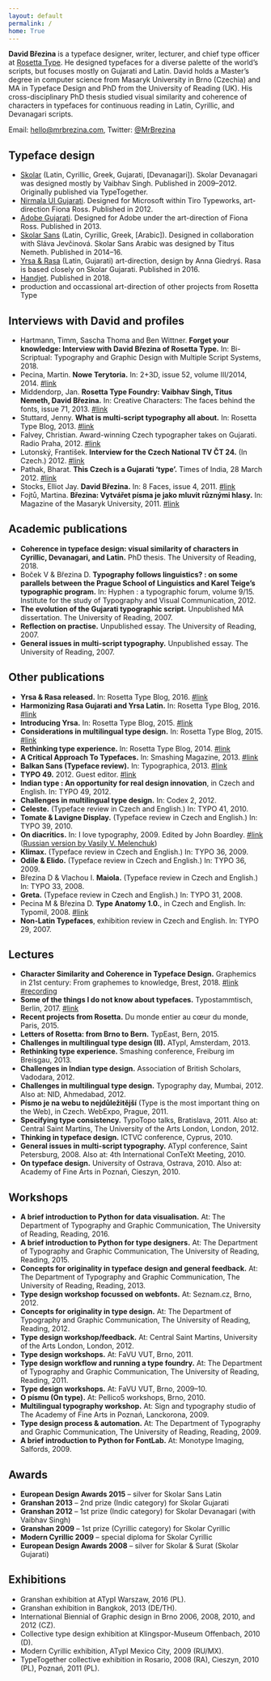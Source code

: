 ```yaml
---
layout: default
permalink: /
home: True
---
```


**David Březina** is a typeface designer, writer, lecturer, and chief type officer at [Rosetta Type](http://rosettatype.com). He designed typefaces for a diverse palette of the world’s scripts, but focuses mostly on Gujarati and Latin. David holds a Master’s degree in computer science from Masaryk University in Brno (Czechia) and MA in Typeface Design and PhD from the University of Reading (UK).
His cross-disciplinary PhD thesis studied visual similarity and coherence of characters in typefaces for continuous reading in Latin, Cyrillic, and Devanagari scripts.

Email: <a href="mailto:&#104;&#101;&#108;&#108;&#111;&#064;&#109;&#114;&#098;&#114;&#101;&#122;&#105;&#110;&#097;&#046;&#099;&#111;&#109;">&#104;&#101;&#108;&#108;&#111;&#064;&#109;&#114;&#098;&#114;&#101;&#122;&#105;&#110;&#097;&#046;&#099;&#111;&#109;</a>, Twitter: [@MrBrezina](http://twitter.com/mrbrezina)

## Typeface design

- [Skolar](http://rosettatype.com/Skolar) (Latin, Cyrillic, Greek, Gujarati, [Devanagari]). Skolar Devanagari was designed mostly by Vaibhav Singh. Published in 2009–2012. Originally published via TypeTogether.
- [Nirmala UI Gujarati](https://en.wikipedia.org/wiki/Nirmala_UI). Designed for Microsoft within Tiro Typeworks, art-direction Fiona Ross. Published in 2012.
- [Adobe Gujarati](https://fonts.adobe.com/fonts/adobe-gujarati). Designed for Adobe under the art-direction of Fiona Ross. Published in 2013.
- [Skolar Sans](http://rosettatype.com/SkolarSans) (Latin, Cyrillic, Greek, [Arabic]). Designed in collaboration with Sláva Jevčinová. Skolar Sans Arabic was designed by Titus Nemeth. Published in 2014–16.
- [Yrsa & Rasa](http://github.rosettatype.com/yrsa-rasa/) (Latin, Gujarati) art-direction, design by Anna Giedryś. Rasa is based closely on Skolar Gujarati. Published in 2016.
- [Handjet](http://rosettatype.com/Handjet). Published in 2018.
- production and occassional art-direction of other projects from Rosetta Type

## Interviews with David and profiles

- Hartmann, Timm, Sascha Thoma and Ben Wittner. **Forget your knowledge: Interview with David Březina of Rosetta Type.** In: Bi-Scriptual: Typography and Graphic Design with Multiple Script Systems, 2018.
- Pecina, Martin. **Nowe Terytoria.** In: 2+3D, issue 52, volume III/2014, 2014. [#link](http://www.2plus3d.pl/kwartalnik/52)
- Middendorp, Jan. **Rosetta Type Foundry: Vaibhav Singh, Titus Nemeth, David Březina.** In: Creative Characters: The faces behind the fonts, issue 71, 2013. [#link](https://www.myfonts.com/newsletters/cc/201306.html)
- Stuttard, Jenny. **What is multi-script typography all about.** In: Rosetta Type Blog, 2013. [#link](https://www.rosettatype.com/blog/2013/02/05/What-is-multiscript-typography)
- Falvey, Christian. Award-winning Czech typographer takes on Gujarati. Radio Praha, 2012. [#link](https://www.radio.cz/en/section/panorama/award-winning-czech-typographer-takes-on-gujarati-1)
- Lutonský, František. **Interview for the Czech National TV ČT 24.** (In Czech.) 2012. [#link](https://www.ceskatelevize.cz/ivysilani/10101491767-studio-ct24/212411058060406/)
- Pathak, Bharat. **This Czech is a Gujarati ‘type’.** Times of India, 28 March 2012. [#link](http://timesofindia.indiatimes.com/city/vadodara/This-Czech-is-a-Gujarati-type/articleshow/12435467.cms)
- Stocks, Elliot Jay. **David Březina.** In: 8 Faces, issue 4, 2011. [#link](http://www.8faces.com/info)
- Fojtů, Martina. **Březina: Vytvářet písma je jako mluvit různými hlasy.** In: Magazine of the Masaryk University, 2011. [#link](https://www.em.muni.cz/absolventi/2145-brezina-vytvaret-pisma-je-jako-mluvit-ruznymi-hlasy)

## Academic publications

- **Coherence in typeface design: visual similarity of characters in Cyrillic, Devanagari, and Latin.** PhD thesis. The University of Reading, 2018.
- Boček V & Březina D. **Typography follows linguistics? : on some parallels between the Prague School of Linguistics and Karel Teige’s typographic program.** In: Hyphen : a typographic forum, volume 9/15. Institute for the study of Typography and Visual Communication, 2012.
- **The evolution of the Gujarati typographic script.** Unpublished MA dissertation. The University of Reading, 2007.
- **Reflection on practise.** Unpublished essay. The University of Reading, 2007.
- **General issues in multi-script typography.** Unpublished essay. The University of Reading, 2007.

## Other publications

- **Yrsa & Rasa released.** In: Rosetta Type Blog, 2016. [#link](https://www.rosettatype.com/blog/2016/03/16/Yrsa-Rasa-released)
- **Harmonizing Rasa Gujarati and Yrsa Latin.** In: Rosetta Type Blog, 2016. [#link](https://www.rosettatype.com/blog/2016/01/20/Harmonizing-Rasa-Gujarati-and-Yrsa-Latin)
- **Introducing Yrsa.** In: Rosetta Type Blog, 2015. [#link](https://www.rosettatype.com/blog/2015/09/01/Introducing-Yrsa)
- **Considerations in multilingual type design.** In: Rosetta Type Blog, 2015. [#link](https://www.rosettatype.com/blog/2015/02/16/Considerations-in-multilingual-type-design)
- **Rethinking type experience.** In: Rosetta Type Blog, 2014. [#link](https://www.rosettatype.com/blog/2014/07/01/Rethinking-type-experience)
- **A Critical Approach To Typefaces.** In: Smashing Magazine, 2013. [#link](http://www.smashingmagazine.com/2013/02/12/a-critical-approach-to-typefaces/)
- **Balkan Sans (Typeface review).** In: Typographica, 2013. [#link](https://typographica.org/typeface-reviews/balkan-sans/)
- **TYPO 49.** 2012. Guest editor. [#link](http://www.typo.cz/en/magazine/?cislo=49)
- **Indian type : An opportunity for real design innovation**, in Czech and English. In: TYPO 49, 2012.
- **Challenges in multilingual type design.** In: Codex 2, 2012.
- **Celeste.** (Typeface review in Czech and English.) In: TYPO 41, 2010.
- **Tomate & Lavigne Display.** (Typeface review in Czech and English.) In: TYPO 39, 2010.
- **On diacritics.** In: I love typography, 2009. Edited by John Boardley. [#link](http://ilovetypography.com/2009/01/24/on-diacritics/) ([Russian version by Vasily V. Melenchuk](http://habrahabr.ru/blogs/typography/52258/))
- **Klimax.** (Typeface review in Czech and English.) In: TYPO 36, 2009.
- **Odile & Elido.** (Typeface review in Czech and English.) In: TYPO 36, 2009.
- Březina D & Vlachou I. **Maiola.** (Typeface review in Czech and English.) In: TYPO 33, 2008.
- **Greta.** (Typeface review in Czech and English.) In: TYPO 31, 2008.
- Pecina M & Březina D. **Type Anatomy 1.0.**, in Czech and English. In: Typomil, 2008. [#link](http://typomil.com/anatomy/)
- **Non-Latin Typefaces**, exhibition review in Czech and English. In: TYPO 29, 2007.

## Lectures

- **Character Similarity and Coherence in Typeface Design.** Graphemics in 21st century: From graphemes to knowledge, Brest, 2018. [#link](http://conferences.telecom-bretagne.eu/grafematik/) [#recording](https://www.youtube.com/watch?v=XjxeZxS74do)
- **Some of the things I do not know about typefaces.** Typostammtisch, Berlin, 2017. [#link](https://typostammtisch.berlin/2017/04/recap-typostammtisch-65-david-brezina/)
- **Recent projects from Rosetta.** Du monde entier au cœur du monde, Paris, 2015.
- **Letters of Rosetta: from Brno to Bern.** TypEast, Bern, 2015.
- **Challenges in multilingual type design (II).** ATypI, Amsterdam, 2013.
- **Rethinking type experience.** Smashing conference, Freiburg im Breisgau, 2013.
- **Challenges in Indian type design.** Association of British Scholars, Vadodara, 2012.
- **Challenges in multilingual type design.** Typography day, Mumbai, 2012. Also at: NID, Ahmedabad, 2012.
- **Písmo je na webu to nejdůležitější** (Type is the most important thing on the Web), in Czech. WebExpo, Prague, 2011.
- **Specifying type consistency.** TypoTopo talks, Bratislava, 2011. Also at: Central Saint Martins, The University of the Arts London, London, 2012.
- **Thinking in typeface design.** ICTVC conference, Cyprus, 2010.
- **General issues in multi-script typography.** ATypI conference, Saint Petersburg, 2008. Also at: 4th International ConTeXt Meeting, 2010.
- **On typeface design.** University of Ostrava, Ostrava, 2010. Also at: Academy of Fine Arts in Poznań, Cieszyn, 2010.

## Workshops

- **A brief introduction to Python for data visualisation.** At: The Department of Typography and Graphic Communication, The University of Reading, Reading, 2016.
- **A brief introduction to Python for type designers.** At: The Department of Typography and Graphic Communication, The University of Reading, Reading, 2015.
- **Concepts for originality in typeface design and general feedback.** At: The Department of Typography and Graphic Communication, The University of Reading, Reading, 2013.
- **Type design workshop focussed on webfonts.** At: Seznam.cz, Brno, 2012.
- **Concepts for originality in type design.** At: The Department of Typography and Graphic Communication, The University of Reading, Reading, 2012.
- **Type design workshop/feedback.** At: Central Saint Martins, University of the Arts London, London, 2012.
- **Type design workshops.** At: FaVU VUT, Brno, 2011.
- **Type design workflow and running a type foundry.** At: The Department of Typography and Graphic Communication, The University of Reading, Reading, 2011.
- **Type design workshops.** At: FaVU VUT, Brno, 2009–10.
- **O písmu (On type).** At: Pellico5 workshops, Brno, 2010.
- **Multilingual typography workshop.** At: Sign and typography studio of The Academy of Fine Arts in Poznań, Lanckorona, 2009.
- **Type design process & automation.** At: The Department of Typography and Graphic Communication, The University of Reading, Reading, 2009.
- **A brief introduction to Python for FontLab.** At: Monotype Imaging, Salfords, 2009.

## Awards

- **European Design Awards 2015** – silver for Skolar Sans Latin
- **Granshan 2013** – 2nd prize (Indic category) for Skolar Gujarati
- **Granshan 2012** – 1st prize (Indic category) for Skolar Devanagari (with Vaibhav Singh)
- **Granshan 2009** – 1st prize (Cyrillic category) for Skolar Cyrillic
- **Modern Cyrillic 2009** – special diploma for Skolar Cyrillic
- **European Design Awards 2008** – silver for Skolar & Surat (Skolar Gujarati)

## Exhibitions

- Granshan exhibition at ATypI Warszaw, 2016 (PL).
- Granshan exhibition in Bangkok, 2013 (DE/TH).
- International Biennial of Graphic design in Brno 2006, 2008, 2010, and 2012 (CZ).
- Collective type design exhibition at Klingspor-Museum Offenbach, 2010 (D).
- Modern Cyrillic exhibition, ATypI Mexico City, 2009 (RU/MX).
- TypeTogether collective exhibition in Rosario, 2008 (RA), Cieszyn, 2010 (PL), Poznań, 2011 (PL).
